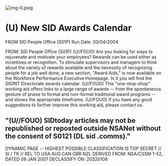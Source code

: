 ![img-0.jpeg](img-0.jpeg)

# (U) New SID Awards Calendar 

FROM
SID People Office (S01P)
Run Date: 03/04/2004

FROM: SID People Office (S01P)
(U//FOUO) Are you looking for ways to rejuvenate and motivate your employees? Rewards can be used either as incentives or recognition. To stimulate supervisors and managers to think about the variety of rewards available and the necessity of recognizing people for a job well done, a new section, "Award Aids," is now available on the Workforce Performance Executive Homepage. In it you will find the SIGINT Directorate awards calendar.
(U//FOUO) This "one-stop-shop" working aid offers links to a large range of awards -- from the spontaneous gesture of praise to formal and non-formal traditional award programs -- and shows the appropriate timeframe.
(U//FOUO) If you have any good suggestions to further improve this working aid, please contact us.

## "(U//FOUO) SIDtoday articles may not be republished or reposted outside NSANet without the consent of S0121 (DL sid .comms)."

DYNAMIC PAGE -- HIGHEST POSSIBLE CLASSIFICATION IS TOP SECRET // SI / TK // REL TO USA AUS CAN GBR NZL DERIVED FROM: NSA/CSSM 1-52, DATED 08 JAN 2007 DECLASSIFY ON: 20320108
